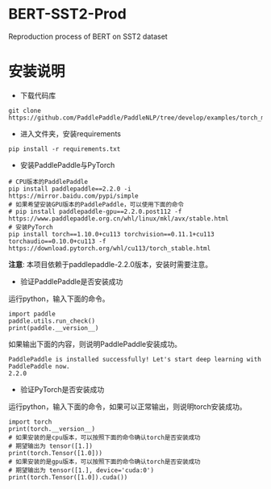 # BERT-SST2-Prod
Reproduction process of BERT on SST2 dataset

# 安装说明

* 下载代码库

```shell
git clone https://github.com/PaddlePaddle/PaddleNLP/tree/develop/examples/torch_migration
```

* 进入文件夹，安装requirements

```shell
pip install -r requirements.txt
```

* 安装PaddlePaddle与PyTorch

```shell
# CPU版本的PaddlePaddle
pip install paddlepaddle==2.2.0 -i https://mirror.baidu.com/pypi/simple
# 如果希望安装GPU版本的PaddlePaddle，可以使用下面的命令
# pip install paddlepaddle-gpu==2.2.0.post112 -f https://www.paddlepaddle.org.cn/whl/linux/mkl/avx/stable.html
# 安装PyTorch
pip install torch==1.10.0+cu113 torchvision==0.11.1+cu113 torchaudio==0.10.0+cu113 -f https://download.pytorch.org/whl/cu113/torch_stable.html
```

**注意**: 本项目依赖于paddlepaddle-2.2.0版本，安装时需要注意。

* 验证PaddlePaddle是否安装成功

运行python，输入下面的命令。

```shell
import paddle
paddle.utils.run_check()
print(paddle.__version__)
```

如果输出下面的内容，则说明PaddlePaddle安装成功。

```
PaddlePaddle is installed successfully! Let's start deep learning with PaddlePaddle now.
2.2.0
```


* 验证PyTorch是否安装成功

运行python，输入下面的命令，如果可以正常输出，则说明torch安装成功。

```shell
import torch
print(torch.__version__)
# 如果安装的是cpu版本，可以按照下面的命令确认torch是否安装成功
# 期望输出为 tensor([1.])
print(torch.Tensor([1.0]))
# 如果安装的是gpu版本，可以按照下面的命令确认torch是否安装成功
# 期望输出为 tensor([1.], device='cuda:0')
print(torch.Tensor([1.0]).cuda())
```
